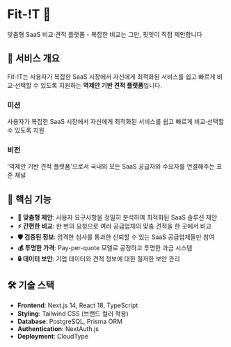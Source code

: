 # Fit-!T 🎯

맞춤형 SaaS 비교·견적 플랫폼 - 복잡한 비교는 그만, 핏잇이 직접 제안합니다

## 🎯 서비스 개요

Fit-!T는 사용자가 복잡한 SaaS 시장에서 자신에게 최적화된 서비스를 쉽고 빠르게 비교·선택할 수 있도록 지원하는 **역제안 기반 견적 플랫폼**입니다.

### 미션
사용자가 복잡한 SaaS 시장에서 자신에게 최적화된 서비스를 쉽고 빠르게 비교·선택할 수 있도록 지원

### 비전
'역제안 기반 견적 플랫폼'으로서 국내외 모든 SaaS 공급자와 수요자를 연결해주는 표준 채널

## 🚀 핵심 기능

- **🎯 맞춤형 제안**: 사용자 요구사항을 정밀히 분석하여 최적화된 SaaS 솔루션 제안
- **⚡ 간편한 비교**: 한 번의 요청으로 여러 공급업체의 맞춤 견적을 한 곳에서 비교
- **🛡️ 검증된 정보**: 엄격한 심사를 통과한 신뢰할 수 있는 SaaS 공급업체들만 참여
- **💰 투명한 가격**: Pay-per-quote 모델로 공정하고 투명한 과금 시스템
- **🔒 데이터 보안**: 기업 데이터와 견적 정보에 대한 철저한 보안 관리

## 🛠️ 기술 스택

- **Frontend**: Next.js 14, React 18, TypeScript
- **Styling**: Tailwind CSS (브랜드 컬러 적용)
- **Database**: PostgreSQL, Prisma ORM
- **Authentication**: NextAuth.js
- **Deployment**: CloudType 